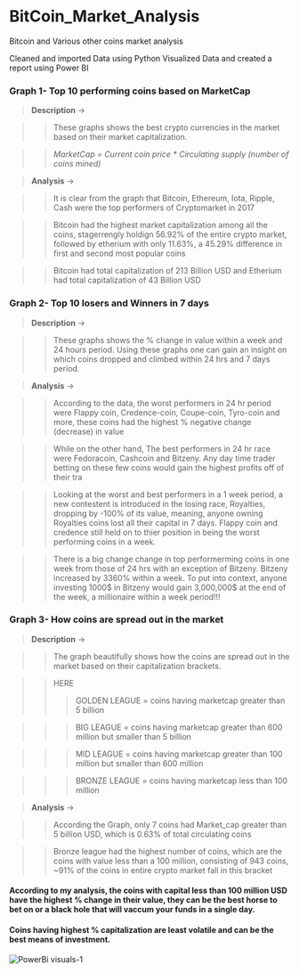 # BitCoin_Market_Analysis
Bitcoin and Various other coins market analysis

Cleaned and imported Data using Python
Visualized Data and created a report using Power BI

### Graph 1- Top 10 performing coins based on MarketCap
>**Description** -> 

>> These graphs shows the best crypto currencies in the market based on their market capitalization.

>> _MarketCap = Current coin price * Circulating supply (number of coins mined)_

>**Analysis** -> 

>>It is clear from the graph that Bitcoin, Ethereum, Iota, Ripple, Cash were the top performers of Cryptomarket in 2017

>>Bitcoin had the highest market capitalization among all the coins, stagerrengly holdign 56.92% of the entire crypto market, followed by etherium with only 11.63%, a 45.29% difference in first and second most popular coins 

>>Bitcoin had total capitalization of 213 Billion USD and Etherium had total capitalization of 43 Billion USD


### Graph 2- Top 10 losers and Winners in 7 days

>**Description** -> 

>>These graphs shows the % change in value within a week and 24 hours period. Using these graphs one can gain an insight on which coins dropped and climbed within 24 hrs and 7 days period.

>**Analysis** -> 

>> According to the data, the worst performers in 24 hr period were Flappy coin, Credence-coin, Coupe-coin, Tyro-coin and more, these coins had the highest % negative change (decrease) in value 

>>While on the other hand, The best performers in 24 hr race were Fedoracoin, Cashcoin and Bitzeny. Any day time trader betting on these few coins would gain the highest profits off of their tra

>> Looking at the worst and best performers in a 1 week period, a new contestent is introduced in the losing race, Royalties, dropping by -100% of its value, meaning, anyone owning Royalties coins lost all their capital in 7 days. Flappy coin and credence still held on to thier position in being the worst performing coins in a week.

>> There is a big change change in top performerming coins in one week from those of 24 hrs with an exception of Bitzeny. Bitzeny increased by 3360% within a week. To put into context, anyone investing 1000$ in Bitzeny would gain 3,000,000$ at the end of the week, a millionaire within a week period!!!

### Graph 3- How coins are spread out in the market 

>**Description** -> 

>>The graph beautifully shows how the coins are spread out in the market based on their capitalization brackets.

>> HERE
>>>  GOLDEN LEAGUE =  coins having marketcap greater than 5 billion

>>> BIG LEAGUE = coins having marketcap greater than 600 million but smaller than 5 billion

>>> MID LEAGUE = coins having marketcap greater than 100 million but smaller than 600 million 

>>> BRONZE LEAGUE = coins having marketcap less than 100 million


>**Analysis** -> 

>> According the Graph, only 7 coins had Market_cap greater than 5 billion USD, which is 0.63% of total circulating coins

>> Bronze league had the highest number of coins, which are the coins with value less than a 100 million, consisting of 943 coins, ~91% of the coins in entire crypto market fall in this bracket

#### According to my analysis, the coins with capital less than 100 million USD have the highest % change in their value, they can be the best horse to bet on or a black hole that will vaccum your funds in a single day.

#### Coins having highest % capitalization are least volatile and can be the best means of investment.


![PowerBi visuals-1](https://user-images.githubusercontent.com/87923113/191963724-90d0ab57-8f39-41ba-8db1-78ba68d895da.jpg)

